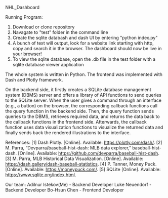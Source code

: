 NHL_Dashboard

Running Program:
1) Download or clone repository
2) Navagate to "test" folder in the command line
3) Create the sqlite databash and dash UI by entering "python index.py"
4) A bunch of text will output, look for a website link starting with http, copy and search it in the browser. The dashboard should now be live in your browser!
5) To view the sqlite database, open the .db file in the test folder with a sqlite database viewer application

The whole system is written in Python. 
The frontend was implemented with Dash and Plotly framework. 

On the backend side, it firstly creates a SQLite database management system (DBMS) server and offers a library of API functions to send queries to the SQLite server. When the user gives a command through an interface (e.g., a button) on the browser, the corresponding callback functions call the query function in the backend side. Then, the query function sends queries to the DBMS, retrieves required data, and returns the data back to the callback functions in the frontend side. Afterwards, the callback function uses data visualization functions to visualize the returned data and finally sends back the rendered illustrations to the interface.

References:
[1] Dash Plotly. [Online]. Available: https://plotly.com/dash/.
[2] M. Parra, “Devparra/baseball-hist-dash: MLB data explorer,” baseball-hist-dash. [Online]. Available: https://github.com/devparra/baseball-hist-dash.
[3] M. Parra, MLB Historical Data Visualization. [Online]. Available: https://dash.gallery/dash-baseball-statistics.
[4] P. Tanner, Money Puck. [Online]. Available: https://moneypuck.com/.
[5] SQLite [Online]. Available: https://www.sqlite.org/index.html.

Our team:
Adilnur Istekov(Me) - Backend Developer
Luke Neuendorf - Backend Developer
Bo-Hsun Chen - Frontend Developer

